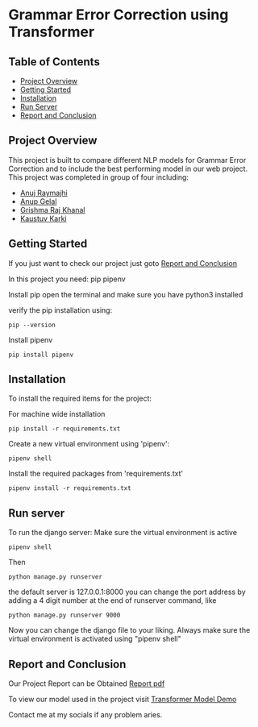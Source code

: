 # Grammar Error Correction using Transformer

## Table of Contents
   * [Project Overview](#project-overview)
   * [Getting Started](#getting-started)
   * [Installation](#installation)
   * [Run Server](#run-server)
   * [Report and Conclusion](#report-and-conclusion)

## Project Overview

This project is built to compare different NLP models for Grammar Error Correction and to include the best performing model in our web project. This project was completed in group of four including:
   * [Anuj Raymajhi](https://github.com/anuj-raymajhi)
   * [Anup Gelal]()
   * [Grishma Raj Khanal](https://github.com/GrishmaKhanal)
   * [Kaustuv Karki](https://github.com/Kaustuv-Karki)

## Getting Started
If you just want to check our project just goto [Report and Conclusion](#report-and-conclusion)

In this project you need:
pip
pipenv
    
  Install pip
   open the terminal and make sure you have python3 installed
   
   verify the pip installation using:
   ```
   pip --version
   ```

  Install pipenv

   ```
   pip install pipenv
   ```

## Installation
   To install the required items for the project:

   For machine wide installation
   ```
   pip install -r requirements.txt
   ```
    
   Create a new virtual environment using 'pipenv':
   ```
   pipenv shell
   ```

   Install the required packages from 'requirements.txt'
   ```
   pipenv install -r requirements.txt
   ```

## Run server
   To run the django server:
   Make sure the virtual environment is active

   ```
   pipenv shell
   ```
   Then
   ```
   python manage.py runserver
   ```

   the default server is 127.0.0.1:8000
   you can change the port address by adding a 4 digit number at the end of runserver command, like
   ```
   python manage.py runserver 9000
   ```

   Now you can change the django file to your liking. Always make sure the virtual environment is activated using "pipenv shell"
## Report and Conclusion
    
   Our Project Report can be Obtained [Report pdf](https://drive.google.com/file/d/1gphmw8t3VAec-T097W-LzfqePLAg-ZmK/view?usp=sharing)
    
   To view our model used in the project visit [Transformer Model Demo](https://huggingface.co/anujraymajhi/t5-GEC-128len-9e)
    
Contact me at my socials if any problem aries.
